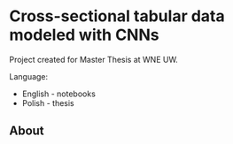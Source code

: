 # Cross-sectional tabular data modeled with CNNs
Project created for Master Thesis at WNE UW.

Language:
 - English - notebooks
 - Polish - thesis

## About
